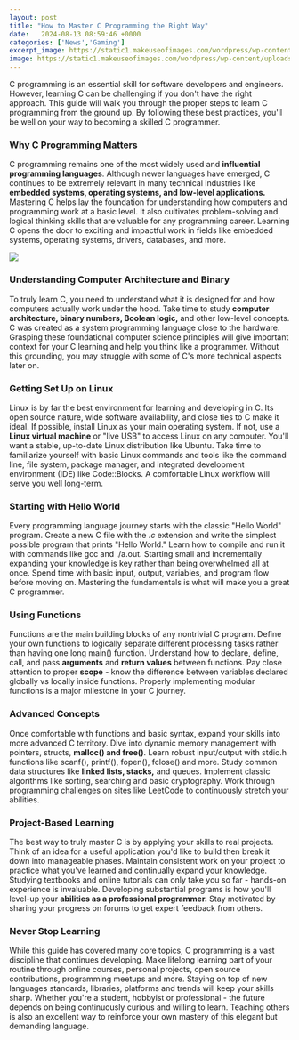 ```yaml
---
layout: post
title: "How to Master C Programming the Right Way"
date:   2024-08-13 08:59:46 +0000
categories: ['News','Gaming']
excerpt_image: https://static1.makeuseofimages.com/wordpress/wp-content/uploads/2021/04/c.png
image: https://static1.makeuseofimages.com/wordpress/wp-content/uploads/2021/04/c.png
---
```


C programming is an essential skill for software developers and engineers. However, learning C can be challenging if you don't have the right approach. This guide will walk you through the proper steps to learn C programming from the ground up. By following these best practices, you'll be well on your way to becoming a skilled C programmer.
### Why C Programming Matters
C programming remains one of the most widely used and **influential programming languages**. Although newer languages have emerged, C continues to be extremely relevant in many technical industries like **embedded systems, operating systems, and low-level applications.** Mastering C helps lay the foundation for understanding how computers and programming work at a basic level. It also cultivates problem-solving and logical thinking skills that are valuable for any programming career. Learning C opens the door to exciting and impactful work in fields like embedded systems, operating systems, drivers, databases, and more.

![](https://1.bp.blogspot.com/-HfwMgZaP0DI/X04P-OckGYI/AAAAAAAAIwA/oCO3MX74AEc5xGBEHUbTgGCXkPkh0u75gCLcBGAsYHQ/s1600/71TE7fxuvvL.jpg)
### Understanding Computer Architecture and Binary
To truly learn C, you need to understand what it is designed for and how computers actually work under the hood. Take time to study **computer architecture, binary numbers, Boolean logic,** and other low-level concepts. C was created as a system programming language close to the hardware. Grasping these foundational computer science principles will give important context for your C learning and help you think like a programmer. Without this grounding, you may struggle with some of C's more technical aspects later on. 
### Getting Set Up on Linux
Linux is by far the best environment for learning and developing in C. Its open source nature, wide software availability, and close ties to C make it ideal. If possible, install Linux as your main operating system. If not, use a **Linux virtual machine** or "live USB" to access Linux on any computer. You'll want a stable, up-to-date Linux distribution like Ubuntu. Take time to familiarize yourself with basic Linux commands and tools like the command line, file system, package manager, and integrated development environment (IDE) like Code::Blocks. A comfortable Linux workflow will serve you well long-term.
### Starting with Hello World
Every programming language journey starts with the classic "Hello World" program. Create a new C file with the *.c* extension and write the simplest possible program that prints "Hello World." Learn how to compile and run it with commands like gcc and ./a.out. Starting small and incrementally expanding your knowledge is key rather than being overwhelmed all at once. Spend time with basic input, output, variables, and program flow before moving on. Mastering the fundamentals is what will make you a great C programmer.
### Using Functions
Functions are the main building blocks of any nontrivial C program. Define your own functions to logically separate different processing tasks rather than having one long main() function. Understand how to declare, define, call, and pass **arguments** and **return values** between functions. Pay close attention to proper **scope** - know the difference between variables declared globally vs locally inside functions. Properly implementing modular functions is a major milestone in your C journey.
### Advanced Concepts
Once comfortable with functions and basic syntax, expand your skills into more advanced C territory. Dive into dynamic memory management with pointers, structs, **malloc() and free()**. Learn robust input/output with stdio.h functions like scanf(), printf(), fopen(), fclose() and more. Study common data structures like **linked lists, stacks,** and queues. Implement classic algorithms like sorting, searching and basic cryptography. Work through programming challenges on sites like LeetCode to continuously stretch your abilities.
### Project-Based Learning
The best way to truly master C is by applying your skills to real projects. Think of an idea for a useful application you'd like to build then break it down into manageable phases. Maintain consistent work on your project to practice what you've learned and continually expand your knowledge. Studying textbooks and online tutorials can only take you so far - hands-on experience is invaluable. Developing substantial programs is how you'll level-up your **abilities as a professional programmer.** Stay motivated by sharing your progress on forums to get expert feedback from others.  
### Never Stop Learning
While this guide has covered many core topics, C programming is a vast discipline that continues developing. Make lifelong learning part of your routine through online courses, personal projects, open source contributions, programming meetups and more. Staying on top of new languages standards, libraries, platforms and trends will keep your skills sharp. Whether you're a student, hobbyist or professional - the future depends on being continuously curious and willing to learn. Teaching others is also an excellent way to reinforce your own mastery of this elegant but demanding language.